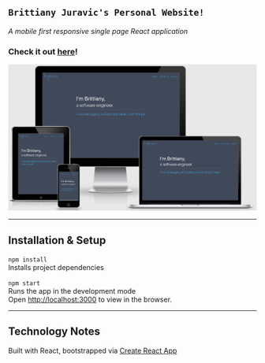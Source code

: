 ## `Brittiany Juravic's Personal Website!`

<em>A mobile first responsive single page React application</em>

### Check it out [here](https://jobly.demo.brittianyjuravic.com/)!
![Jobly home page](./bmj-home-page.png "Jobly home page on multiple devices")

--------------------------
## Installation & Setup

`npm install`<br />
Installs project dependencies

`npm start`<br />
Runs the app in the development mode<br />
Open [http://localhost:3000](http://localhost:3000) to view in the browser.

--------------------------
## Technology Notes

Built with React, bootstrapped via [Create React App](https://github.com/facebook/create-react-app)
